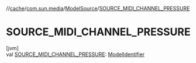 //[cache](../../../index.md)/[com.sun.media](../index.md)/[ModelSource](index.md)/[SOURCE_MIDI_CHANNEL_PRESSURE](-s-o-u-r-c-e_-m-i-d-i_-c-h-a-n-n-e-l_-p-r-e-s-s-u-r-e.md)

# SOURCE_MIDI_CHANNEL_PRESSURE

[jvm]\
val [SOURCE_MIDI_CHANNEL_PRESSURE](-s-o-u-r-c-e_-m-i-d-i_-c-h-a-n-n-e-l_-p-r-e-s-s-u-r-e.md): [ModelIdentifier](../-model-identifier/index.md)
